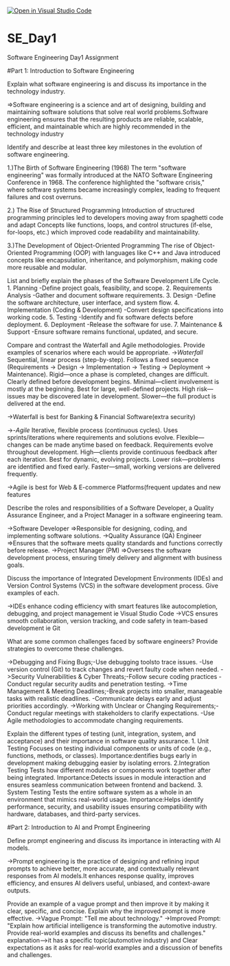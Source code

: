 [![Open in Visual Studio Code](https://classroom.github.com/assets/open-in-vscode-2e0aaae1b6195c2367325f4f02e2d04e9abb55f0b24a779b69b11b9e10269abc.svg)](https://classroom.github.com/online_ide?assignment_repo_id=18404406&assignment_repo_type=AssignmentRepo)
# SE_Day1
Software Engineering Day1 Assignment

#Part 1: Introduction to Software Engineering

Explain what software engineering is and discuss its importance in the technology industry.

=>Software engineering is a science and art of designing, building and maintaining software solutions that solve real world problems.Software engineering ensures that the resulting products are reliable, scalable, efficient, and maintainable which are highly recommended in the technology industry


Identify and describe at least three key milestones in the evolution of software engineering.

1.)The Birth of Software Engineering (1968)
The term "software engineering" was formally introduced at the NATO Software Engineering Conference in 1968.
The conference highlighted the "software crisis," where software systems became increasingly complex, leading to frequent failures and cost overruns.

2.) The Rise of Structured Programming
Introduction of structured programming principles led to developers moving away from spaghetti code and adapt Concepts like functions, loops, and control structures (if-else, for-loops, etc.) which improved code readability and maintainability.

3.)The Development of Object-Oriented Programming 
The rise of Object-Oriented Programming (OOP) with languages like C++ and Java introduced concepts like encapsulation, inheritance, and polymorphism, making code more reusable and modular.

List and briefly explain the phases of the Software Development Life Cycle.
    1. Planning -Define project goals, feasibility, and scope.
    2. Requirements Analysis -Gather and document software requirements.
    3. Design -Define the software architecture, user interface, and system flow.
    4. Implementation (Coding & Development) -Convert design specifications into working code.
    5. Testing -Identify and fix software defects before deployment.
    6. Deployment -Release the software for use.
    7. Maintenance & Support -Ensure software remains functional, updated, and secure.

Compare and contrast the Waterfall and Agile methodologies. Provide examples of scenarios where each would be appropriate.
->*Waterfall*
     Sequential, linear process (step-by-step).
     Follows a fixed sequence (Requirements → Design → Implementation → Testing → Deployment → Maintenance).
     Rigid—once a phase is completed, changes are difficult.
     Clearly defined before development begins.
     Minimal—client involvement is mostly at the beginning.
     Best for large, well-defined projects.
     High risk—issues may be discovered late in development.
     Slower—the full product is delivered at the end.
     
->Waterfall is best for Banking & Financial Software(extra security)


->-*Agile*
     Iterative, flexible process (continuous cycles).
     Uses sprints/iterations where requirements and solutions evolve.
     Flexible—changes can be made anytime based on feedback.
     Requirements evolve throughout development.
     High—clients provide continuous feedback after each iteration.
     Best for dynamic, evolving projects.
     Lower risk—problems are identified and fixed early.
     Faster—small, working versions are delivered frequently.

->Agile is best for Web & E-commerce Platforms(frequent updates and new features


Describe the roles and responsibilities of a Software Developer, a Quality Assurance Engineer, and a Project Manager in a software engineering team.

->Software Developer
        =>Responsible for designing, coding, and implementing software solutions.
->Quality Assurance (QA) Engineer
        =>Ensures that the software meets quality standards and functions correctly before release.
->Project Manager (PM)
        =>Oversees the software development process, ensuring timely delivery and alignment with business goals.
        

Discuss the importance of Integrated Development Environments (IDEs) and Version Control Systems (VCS) in the software development process. Give examples of each.

->IDEs enhance coding efficiency with smart features like autocompletion, debugging, and project management ie Visual Studio Code
->VCS ensures smooth collaboration, version tracking, and code safety in team-based development  ie Git 

What are some common challenges faced by software engineers? Provide strategies to overcome these challenges.

  ->Debugging and Fixing Bugs;-Use debugging toolsto trace issues.
                            -Use version control (Git) to track changes and revert faulty code when needed.
  ->Security Vulnerabilities & Cyber Threats;-Follow secure coding practices 
                                           -Conduct regular security audits and penetration testing.
  ->Time Management & Meeting Deadlines;-Break projects into smaller, manageable tasks with realistic deadlines.
                                      -Communicate delays early and adjust priorities accordingly.
  ->Working with Unclear or Changing Requirements;-Conduct regular meetings with stakeholders to clarify expectations.
                                                -Use Agile methodologies to accommodate changing requirements.  


Explain the different types of testing (unit, integration, system, and acceptance) and their importance in software quality assurance.
     1. Unit Testing
            Focuses on testing individual components or units of code (e.g., functions, methods, or classes).
            Importance:dentifies bugs early in development making debugging easier by isolating errors.
     2.Integration Testing
            Tests how different modules or components work together after being integrated.
            Importance:Detects issues in module interaction and ensures seamless communication between frontend and backend.
     3. System Testing
            Tests the entire software system as a whole in an environment that mimics real-world usage.
            Importance:Helps identify performance, security, and usability issues ensuring compatibility with hardware, databases, and third-party services.
     
#Part 2: Introduction to AI and Prompt Engineering


Define prompt engineering and discuss its importance in interacting with AI models.

  ->Prompt engineering is the practice of designing and refining input prompts to achieve better, more accurate, and contextually relevant responses from AI models.It enhances response quality, improves efficiency, and ensures AI delivers useful, unbiased, and context-aware outputs.

Provide an example of a vague prompt and then improve it by making it clear, specific, and concise. Explain why the improved prompt is more effective.
    ->Vague Prompt: "Tell me about technology."
    ->Improved Prompt: "Explain how artificial intelligence is transforming the automotive industry. Provide real-world examples and discuss its benefits and challenges."
               explanation-->it has a specific topic(automotive industry) and Clear expectations as it asks for real-world examples and a discussion of benefits and challenges.
